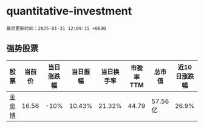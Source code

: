 # quantitative-investment

`最后更新时间：2025-01-31 12:09:15 +0800`

## 强势股票

|股票|当前价|当日涨跌幅|当日振幅|当日换手率|市盈率TTM|总市值|近10日涨跌幅|
|----|----|----|----|----|----|----|----|
|[金奥博](https://xueqiu.com/S/SZ002917)|16.56|-10%|10.43%|21.32%|44.79|57.56亿|26.9%|
